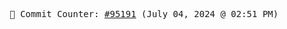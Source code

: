 <p align="center">
    <samp>
        📮 Commit Counter: <a href="https://github.com/Javascript-void0/Javascript-void0/commits/main">#95191</a> (July 04, 2024 @ 02:51 PM)
    </samp>
</p>